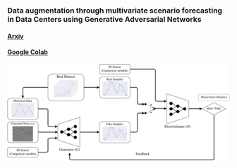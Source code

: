 ### Data augmentation through multivariate scenario forecasting in Data Centers using Generative Adversarial Networks

#### [Arxiv](http://arxiv.org/abs/2201.06147)
#### [Google Colab](https://drive.google.com/file/d/1MmlzetbEEL8CP-OUbNUmtR_mur3eC4OI/view?usp=sharing)

![alt text](GAN_architecture_2.png)
